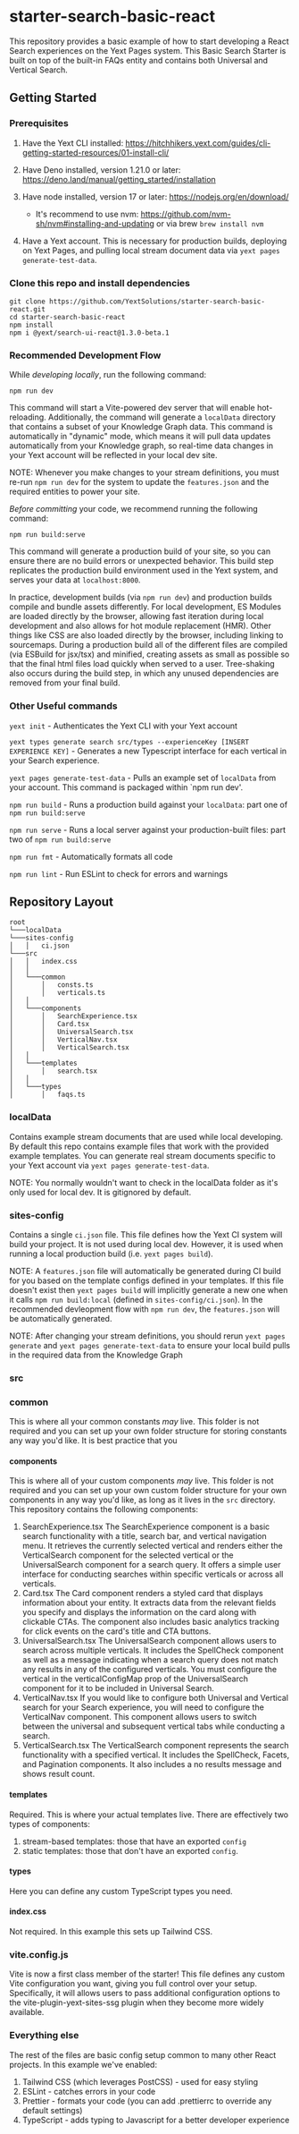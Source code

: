 # starter-search-basic-react

This repository provides a basic example of how to start developing a React Search experiences on the Yext Pages system. This Basic Search Starter is built on top of the built-in FAQs entity and contains both Universal and Vertical Search.

## Getting Started

### Prerequisites

1. Have the Yext CLI installed: https://hitchhikers.yext.com/guides/cli-getting-started-resources/01-install-cli/
1. Have Deno installed, version 1.21.0 or later: https://deno.land/manual/getting_started/installation
1. Have node installed, version 17 or later: https://nodejs.org/en/download/

   - It's recommend to use nvm: https://github.com/nvm-sh/nvm#installing-and-updating or via brew `brew install nvm`

1. Have a Yext account. This is necessary for production builds, deploying on Yext Pages, and pulling local stream document data via `yext pages generate-test-data`.

### Clone this repo and install dependencies

```shell
git clone https://github.com/YextSolutions/starter-search-basic-react.git
cd starter-search-basic-react
npm install
npm i @yext/search-ui-react@1.3.0-beta.1
```

### Recommended Development Flow

While _developing locally_, run the following command:

```
npm run dev
```

This command will start a Vite-powered dev server that will enable hot-reloading. Additionally, the command will generate a `localData` directory that contains a subset of your Knowledge Graph data. This command is automatically in "dynamic" mode, which means it will pull data updates automatically from your Knowledge graph, so real-time data changes in your Yext account will be reflected in your local dev site.

NOTE: Whenever you make changes to your stream definitions, you must re-run `npm run dev` for the system to update the `features.json` and the required entities to power your site.

_Before committing_ your code, we recommend running the following command:

```
npm run build:serve
```

This command will generate a production build of your site, so you can ensure there are no build errors or unexpected behavior. This build step replicates the production build environment used in the Yext system, and serves your data at `localhost:8000`.

In practice, development builds (via `npm run dev`) and production builds compile and bundle assets differently. For local development, ES Modules are loaded directly by the browser, allowing fast iteration during local development and also allows for hot module replacement (HMR). Other things like CSS are also loaded directly by the browser, including linking to sourcemaps. During a production build all of the different files are compiled (via ESBuild for jsx/tsx) and minified, creating assets as small as possible so that the final html files load quickly when served to a user. Tree-shaking also occurs during the build step, in which any unused dependencies are removed from your final build.

### Other Useful commands

`yext init` - Authenticates the Yext CLI with your Yext account

`yext types generate search src/types --experienceKey [INSERT EXPERIENCE KEY]` - Generates a new Typescript interface for each vertical in your Search experience.

`yext pages generate-test-data` - Pulls an example set of `localData` from your account. This command is packaged within `npm run dev'.

`npm run build` - Runs a production build against your `localData`: part one of `npm run build:serve`

`npm run serve` - Runs a local server against your production-built files: part two of `npm run build:serve`

`npm run fmt` - Automatically formats all code

`npm run lint` - Run ESLint to check for errors and warnings

## Repository Layout

```
root
└───localData
└───sites-config
│   │   ci.json
└───src
│   │   index.css
│   │
│   └───common
│       │   consts.ts
│       │   verticals.ts
│   │
│   └───components
│       │   SearchExperience.tsx
│       │   Card.tsx
│       │   UniversalSearch.tsx
│       │   VerticalNav.tsx
│       │   VerticalSearch.tsx
│   │
│   └───templates
│       │   search.tsx
│   │
│   └───types
│       │   faqs.ts
```

### localData

Contains example stream documents that are used while local developing. By default this repo contains example files that work with the provided example templates. You can generate real stream documents specific to your Yext account via `yext pages generate-test-data`.

NOTE: You normally wouldn't want to check in the localData folder as it's only used for local dev. It is gitignored by default.

### sites-config

Contains a single `ci.json` file. This file defines how the Yext CI system will build your project. It is not used during local dev. However, it is used when running a local production build (i.e. `yext pages build`).

NOTE: A `features.json` file will automatically be generated during CI build for you based on the template configs defined in your templates. If this file doesn't exist then `yext pages build` will implicitly generate a new one when it calls `npm run build:local` (defined in `sites-config/ci.json`). In the recommended devleopment flow with `npm run dev`, the `features.json` will be automatically generated.

NOTE: After changing your stream definitions, you should rerun `yext pages generate` and `yext pages generate-text-data` to ensure your local build pulls in the required data from the Knowledge Graph

### src

### common

This is where all your common constants _may_ live. This folder is not required and you can set up your own folder structure for storing constants any way you'd like. It is best practice that you

#### components

This is where all of your custom components _may_ live. This folder is not required and you can set up your own custom folder structure for your own components in any way you'd like, as long as it lives in the `src` directory. This repository contains the following components:
1. SearchExperience.tsx
   The SearchExperience component is a basic search functionality with a title, search bar, and vertical navigation menu. It retrieves the currently selected vertical and renders either the VerticalSearch component for the selected vertical or the UniversalSearch component for a search query. It offers a simple user interface for conducting searches within specific verticals or across all verticals.
2. Card.tsx
   The Card component renders a styled card that displays information about your entity. It extracts data from the relevant fields you specify and displays the information on the card along with clickable CTAs. The component also includes basic analytics tracking for click events on the card's title and CTA buttons.
3. UniversalSearch.tsx
   The UniversalSearch component allows users to search across multiple verticals. It includes the SpellCheck component as well as a message indicating when a search query does not match any results in any of the configured verticals. You must configure the vertical in the verticalConfigMap prop of the UniversalSearch component for it to be included in Universal Search.
4. VerticalNav.tsx
   If you would like to configure both Universal and Vertical search for your Search experience, you will need to configure the VerticalNav component. This component allows users to switch between the universal and subsequent vertical tabs while conducting a search.
5. VerticalSearch.tsx
   The VerticalSearch component represents the search functionality with a specified vertical. It includes the SpellCheck, Facets, and Pagination components. It also includes a no results message and shows result count.

#### templates

Required. This is where your actual templates live. There are effectively two types of components:

1. stream-based templates: those that have an exported `config`
1. static templates: those that don't have an exported `config`.

#### types

Here you can define any custom TypeScript types you need.

#### index.css

Not required. In this example this sets up Tailwind CSS.

### vite.config.js

Vite is now a first class member of the starter! This file defines any custom Vite configuration you want, giving you full control over your setup. Specifically, it will allows users to pass additional configuration options to the vite-plugin-yext-sites-ssg plugin when they become more widely available.

### Everything else

The rest of the files are basic config setup common to many other React projects. In this example we've enabled:

1. Tailwind CSS (which leverages PostCSS) - used for easy styling
1. ESLint - catches errors in your code
1. Prettier - formats your code (you can add .prettierrc to override any default settings)
1. TypeScript - adds typing to Javascript for a better developer experience
